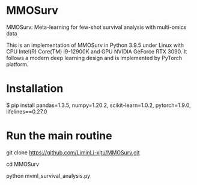 # MMOSurv

MMOSurv: Meta-learning for few-shot survival analysis with multi-omics data

This is an implementation of MMOSurv in Python 3.9.5 under Linux with CPU Intel(R) Core(TM) i9-12900K and GPU NVIDIA GeForce RTX 3090. It follows a modern deep learning design and is implemented by PyTorch platform.

# Installation

$ pip install pandas=1.3.5, numpy=1.20.2, scikit-learn=1.0.2, pytorch=1.9.0, lifelines==0.27.0

# Run the main routine

git clone https://github.com/LiminLi-xjtu/MMOSurv.git

cd MMOSurv

python mvml_survival_analysis.py

